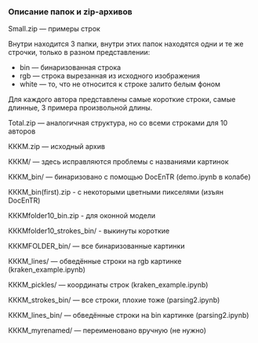 ### Описание папок и zip-архивов

Small.zip — примеры строк

Внутри находится 3 папки, внутри этих папок находятся одни и те же строчки, только в разном представлении:

* bin — бинаризованная строка
* rgb — строка вырезанная из исходного изображения
* white — то, что не относится к строке залито белым фоном

Для каждого автора представлены самые короткие строки, самые длинные, 3 примера произвольной длины.

Total.zip — аналогичная структура, но со всеми строками для 10 авторов

КККМ.zip — исходный архив

КККМ/ — здесь исправляются проблемы с названиями картинок

КККМ_bin/ — бинаризовано с помощью DocEnTR (demo.ipynb в колабе)

КККМ_bin(first).zip - c некоторыми цветными пикселями (изъян DocEnTR)

КККМfolder10_bin.zip - для оконной модели

КККМfolder10_strokes_bin/ - выкинуты короткие

КККМFOLDER_bin/ — все бинаризованные картинки

КККМ_lines/ — обведённые строки на rgb картинке (kraken_example.ipynb)

КККМ_pickles/ — координаты строк (kraken_example.ipynb)

КККМ_strokes_bin/ — все строки, плохие тоже (parsing2.ipynb)

КККМ_lines_bin/ — обведённые строки на bin картинке (parsing2.ipynb)

КККМ_myrenamed/ — переименовано вручную (не нужно)
